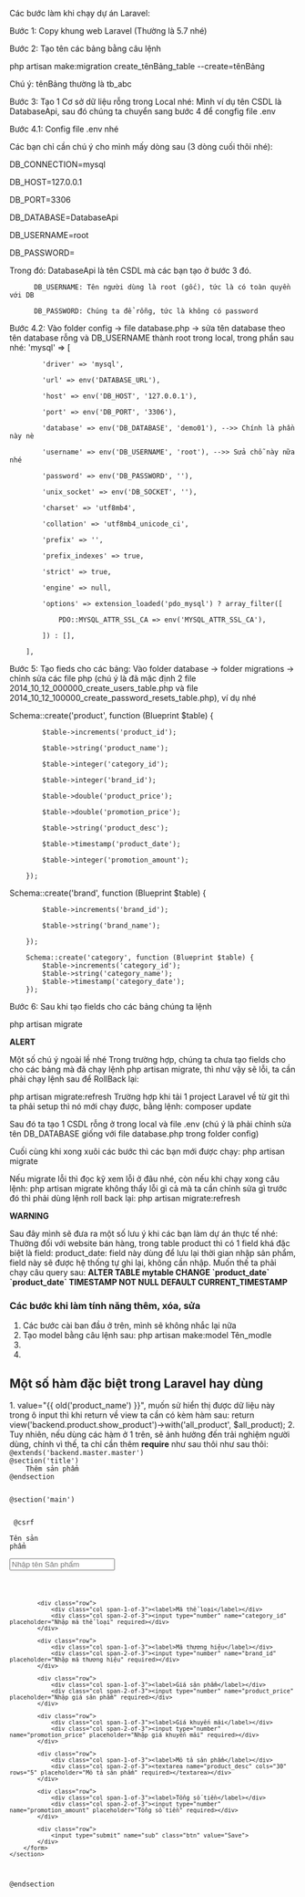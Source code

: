 Các bước làm khi chạy dự án Laravel:

Bước 1: Copy khung web Laravel (Thường là 5.7 nhé)

Bước 2: Tạo tên các bảng bằng câu lệnh

php artisan make:migration create_tênBảng_table --create=tênBảng

Chú ý: tênBảng thường là tb_abc

Bước 3: Tạo 1 Cơ sở dữ liệu rỗng trong Local nhé:
Mình ví dụ tên CSDL là DatabaseApi, sau đó chúng ta chuyển sang bước 4 để congfig file .env

Bước 4.1: Config file .env nhé

Các bạn chỉ cần chú ý cho mình mấy dòng sau (3 dòng cuối thôi nhé):

DB_CONNECTION=mysql

DB_HOST=127.0.0.1

DB_PORT=3306

DB_DATABASE=DatabaseApi

DB_USERNAME=root

DB_PASSWORD=

Trong đó: DatabaseApi là tên CSDL mà các bạn tạo ở bước 3 đó.

          DB_USERNAME: Tên người dùng là root (gốc), tức là có toàn quyền với DB
          
          DB_PASSWORD: Chúng ta để rỗng, tức là không có password
  
  
Bước 4.2: Vào folder config -> file database.php ->  sửa tên database theo tên database rỗng và DB_USERNAME thành root trong local, trong phần sau nhé:
'mysql' => [

            'driver' => 'mysql',
            
            'url' => env('DATABASE_URL'),
            
            'host' => env('DB_HOST', '127.0.0.1'),
            
            'port' => env('DB_PORT', '3306'),
            
            'database' => env('DB_DATABASE', 'demo01'), -->> Chính là phần này nè
            
            'username' => env('DB_USERNAME', 'root'), -->> Sửa chỗ này nữa nhé
            
            'password' => env('DB_PASSWORD', ''),
            
            'unix_socket' => env('DB_SOCKET', ''),
            
            'charset' => 'utf8mb4',
            
            'collation' => 'utf8mb4_unicode_ci',
            
            'prefix' => '',
            
            'prefix_indexes' => true,
            
            'strict' => true,
            
            'engine' => null,
            
            'options' => extension_loaded('pdo_mysql') ? array_filter([
            
                PDO::MYSQL_ATTR_SSL_CA => env('MYSQL_ATTR_SSL_CA'),
                
            ]) : [],
            
        ],
          
Bước 5: Tạo fieds cho các bảng:
Vào folder database -> folder migrations -> chỉnh sửa các file php (chú ý là đã mặc định 2 file 2014_10_12_000000_create_users_table.php và file 2014_10_12_100000_create_password_resets_table.php), ví dụ nhé

Schema::create('product', function (Blueprint $table) {

            $table->increments('product_id');
            
            $table->string('product_name');
            
            $table->integer('category_id');
            
            $table->integer('brand_id');
            
            $table->double('product_price');
            
            $table->double('promotion_price');
            
            $table->string('product_desc');
            
            $table->timestamp('product_date');
            
            $table->integer('promotion_amount');
            
        });

Schema::create('brand', function (Blueprint $table) {

            $table->increments('brand_id');
            
            $table->string('brand_name');
            
        });
        
        Schema::create('category', function (Blueprint $table) {
            $table->increments('category_id');
            $table->string('category_name');
            $table->timestamp('category_date');
        });



Bước 6: Sau khi tạo fields cho các bảng chúng ta lệnh

php artisan migrate

**ALERT**

Một số chú ý ngoài lề nhé
Trong trường hợp, chúng ta chưa tạo fields cho cho các bảng mà đã chạy lệnh php artisan migrate, thì như vậy sẽ lỗi, ta cần phải chạy lệnh sau để RollBack lại:

php artisan migrate:refresh
Trường hợp khi tải 1 project Laravel về từ git thì ta phải setup thì nó mới chạy được, bằng lệnh: composer update

Sau đó ta tạo 1 CSDL rỗng ở trong local và file .env (chú ý là phải chỉnh sửa tên DB_DATABASE giống với file database.php trong folder config)

Cuối cùng khi xong xuôi các bước thì các bạn mới được chạy: php artisan migrate

Nếu migrate lỗi thì đọc kỹ xem lỗi ở đâu nhé, còn nếu khi chạy xong câu lệnh: php artisan migrate không thấy lỗi gì cả mà ta cần chỉnh sửa gì trước đó thì phải dùng lệnh roll back lại: php artisan migrate:refresh

**WARNING**

Sau đây mình sẽ đưa ra một số lưu ý khi các bạn làm dự án thực tế nhé:
Thường đối với website bán hàng, trong table product thì có 1 field khá đặc biệt là field: product_date: field này dùng để lưu lại thời gian nhập sản phẩm, field này sẽ được hệ thống tự ghi lại, không cần nhập. Muốn thế ta phải chạy câu query sau: <b>ALTER TABLE mytable CHANGE \`product_date\` \`product_date\` TIMESTAMP NOT NULL DEFAULT CURRENT_TIMESTAMP</b>


<h3>Các bước khi làm tính năng thêm, xóa, sửa</h3>
<ol style="1">
          <li>Các bước cài ban đầu ở trên, mình sẽ không nhắc lại nữa</li>
          <li>Tạo model bằng câu lệnh sau: php artisan make:model Tên_modle</li>
          <li></li>
          <li></li>
</ol>

<h2>Một số hàm đặc biệt trong Laravel hay dùng</h2>
1. value="{{ old('product_name') }}", muốn sử hiển thị được dữ liệu này trong ô input thì khi return về view ta cần có kèm hàm sau: return view('backend.product.show_product')->with('all_product', $all_product);
2. Tuy nhiên, nếu dùng các hàm ở 1 trên, sẽ ảnh hưởng đến trải nghiệm người dùng, chính vì thế, ta chỉ cần thêm <b>require</b> như sau thôi như sau thôi: 

<code>
@extends('backend.master.master')
@section('title')
    Thêm sản phẩm
@endsection

@section('main')
    <section class="product-section">
        <form action="{{ URL::to('save-product') }}" method="POST">
            @csrf
            <div class="row">
                <div class="col span-1-of-3"><label>Tên sản phẩm</label></div>
                <div class="col span-2-of-3"><input type="text" name="product_name" placeholder="Nhập tên Sản phẩm" required></div>
            </div>

            <div class="row">
                <div class="col span-1-of-3"><label>Mã thể loại</label></div>
                <div class="col span-2-of-3"><input type="number" name="category_id" placeholder="Nhập mã thể loại" required></div>
            </div>

            <div class="row">
                <div class="col span-1-of-3"><label>Mã thương hiệu</label></div>
                <div class="col span-2-of-3"><input type="number" name="brand_id" placeholder="Nhập mã thương hiệu" required></div>
            </div>

            <div class="row">
                <div class="col span-1-of-3"><label>Giá sản phẩm</label></div>
                <div class="col span-2-of-3"><input type="number" name="product_price" placeholder="Nhập giá sản phẩm" required></div>
            </div>

            <div class="row">
                <div class="col span-1-of-3"><label>Giá khuyến mãi</label></div>
                <div class="col span-2-of-3"><input type="number" name="promotion_price" placeholder="Nhập giá khuyến mãi" required></div>
            </div>

            <div class="row">
                <div class="col span-1-of-3"><label>Mô tả sản phẩm</label></div>
                <div class="col span-2-of-3"><textarea name="product_desc" cols="30" rows="5" placeholder="Mô tả sản phẩm" required></textarea></div>
            </div>

            <div class="row">
                <div class="col span-1-of-3"><label>Tổng số tiền</label></div>
                <div class="col span-2-of-3"><input type="number" name="promotion_amount" placeholder="Tổng số tiền" required></div>
            </div>

            <div class="row">
                <input type="submit" name="sub" class="btn" value="Save">
            </div>
        </form>
    </section>
@endsection
</code>
